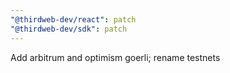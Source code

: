 ```yaml
---
"@thirdweb-dev/react": patch
"@thirdweb-dev/sdk": patch
---
```


Add arbitrum and optimism goerli; rename testnets
